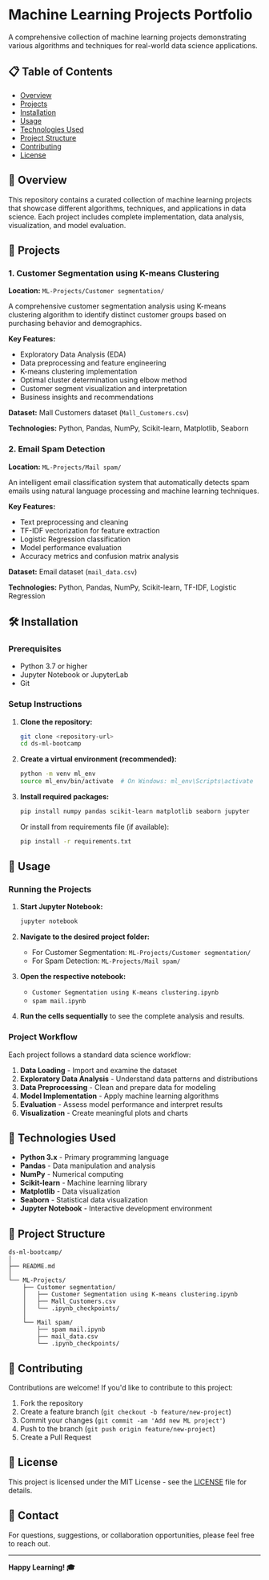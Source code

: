 # Machine Learning Projects Portfolio

A comprehensive collection of machine learning projects demonstrating various algorithms and techniques for real-world data science applications.

## 📋 Table of Contents
- [Overview](#overview)
- [Projects](#projects)
- [Installation](#installation)
- [Usage](#usage)
- [Technologies Used](#technologies-used)
- [Project Structure](#project-structure)
- [Contributing](#contributing)
- [License](#license)

## 🎯 Overview

This repository contains a curated collection of machine learning projects that showcase different algorithms, techniques, and applications in data science. Each project includes complete implementation, data analysis, visualization, and model evaluation.

## 🚀 Projects

### 1. Customer Segmentation using K-means Clustering
**Location:** `ML-Projects/Customer segmentation/`

A comprehensive customer segmentation analysis using K-means clustering algorithm to identify distinct customer groups based on purchasing behavior and demographics.

**Key Features:**
- Exploratory Data Analysis (EDA)
- Data preprocessing and feature engineering
- K-means clustering implementation
- Optimal cluster determination using elbow method
- Customer segment visualization and interpretation
- Business insights and recommendations

**Dataset:** Mall Customers dataset (`Mall_Customers.csv`)

**Technologies:** Python, Pandas, NumPy, Scikit-learn, Matplotlib, Seaborn

### 2. Email Spam Detection
**Location:** `ML-Projects/Mail spam/`

An intelligent email classification system that automatically detects spam emails using natural language processing and machine learning techniques.

**Key Features:**
- Text preprocessing and cleaning
- TF-IDF vectorization for feature extraction
- Logistic Regression classification
- Model performance evaluation
- Accuracy metrics and confusion matrix analysis

**Dataset:** Email dataset (`mail_data.csv`)

**Technologies:** Python, Pandas, NumPy, Scikit-learn, TF-IDF, Logistic Regression

## 🛠️ Installation

### Prerequisites
- Python 3.7 or higher
- Jupyter Notebook or JupyterLab
- Git

### Setup Instructions

1. **Clone the repository:**
   ```bash
   git clone <repository-url>
   cd ds-ml-bootcamp
   ```

2. **Create a virtual environment (recommended):**
   ```bash
   python -m venv ml_env
   source ml_env/bin/activate  # On Windows: ml_env\Scripts\activate
   ```

3. **Install required packages:**
   ```bash
   pip install numpy pandas scikit-learn matplotlib seaborn jupyter
   ```

   Or install from requirements file (if available):
   ```bash
   pip install -r requirements.txt
   ```

## 📖 Usage

### Running the Projects

1. **Start Jupyter Notebook:**
   ```bash
   jupyter notebook
   ```

2. **Navigate to the desired project folder:**
   - For Customer Segmentation: `ML-Projects/Customer segmentation/`
   - For Spam Detection: `ML-Projects/Mail spam/`

3. **Open the respective notebook:**
   - `Customer Segmentation using K-means clustering.ipynb`
   - `spam mail.ipynb`

4. **Run the cells sequentially** to see the complete analysis and results.

### Project Workflow

Each project follows a standard data science workflow:
1. **Data Loading** - Import and examine the dataset
2. **Exploratory Data Analysis** - Understand data patterns and distributions
3. **Data Preprocessing** - Clean and prepare data for modeling
4. **Model Implementation** - Apply machine learning algorithms
5. **Evaluation** - Assess model performance and interpret results
6. **Visualization** - Create meaningful plots and charts

## 🔧 Technologies Used

- **Python 3.x** - Primary programming language
- **Pandas** - Data manipulation and analysis
- **NumPy** - Numerical computing
- **Scikit-learn** - Machine learning library
- **Matplotlib** - Data visualization
- **Seaborn** - Statistical data visualization
- **Jupyter Notebook** - Interactive development environment

## 📁 Project Structure

```
ds-ml-bootcamp/
│
├── README.md
│
└── ML-Projects/
    ├── Customer segmentation/
    │   ├── Customer Segmentation using K-means clustering.ipynb
    │   ├── Mall_Customers.csv
    │   └── .ipynb_checkpoints/
    │
    └── Mail spam/
        ├── spam mail.ipynb
        ├── mail_data.csv
        └── .ipynb_checkpoints/
```

## 🤝 Contributing

Contributions are welcome! If you'd like to contribute to this project:

1. Fork the repository
2. Create a feature branch (`git checkout -b feature/new-project`)
3. Commit your changes (`git commit -am 'Add new ML project'`)
4. Push to the branch (`git push origin feature/new-project`)
5. Create a Pull Request

## 📝 License

This project is licensed under the MIT License - see the [LICENSE](LICENSE) file for details.

## 📧 Contact

For questions, suggestions, or collaboration opportunities, please feel free to reach out.

---

**Happy Learning! 🎓**